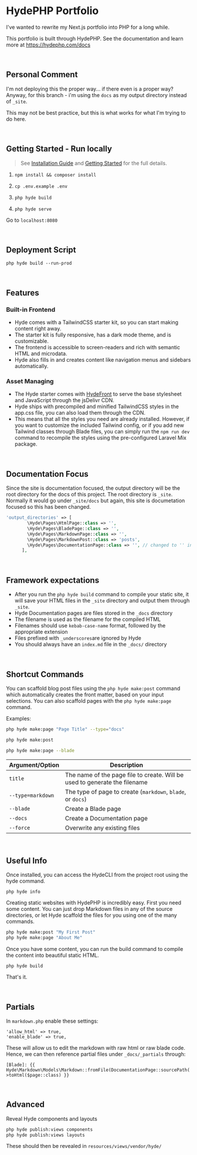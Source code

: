 # HydePHP Portfolio

I've wanted to rewrite my Next.js portfolio into PHP for a long while.

This portfolio is built through HydePHP. See the documentation and learn more at https://hydephp.com/docs

&nbsp;

## Personal Comment

I'm not deploying this the proper way... if there even is a proper way? Anyway, for this branch - i'm using the `docs` as my output directory instead of `_site`.

This may not be best practice, but this is what works for what I'm trying to do here.

&nbsp;

## Getting Started - Run locally

> See [Installation Guide](https://hydephp.com/docs/1.x/installation) and [Getting Started](https://hydephp.com/docs/1.x/getting-started) for the full details.

1. `npm install && composer install`

2. `cp .env.example .env`

3. `php hyde build`

4. `php hyde serve`

Go to `localhost:8080`

&nbsp;

## Deployment Script

`php hyde build --run-prod`

&nbsp;

## Features

### Built-in Frontend

- Hyde comes with a TailwindCSS starter kit, so you can start making content right away.
- The starter kit is fully responsive, has a dark mode theme, and is customizable.
- The frontend is accessible to screen-readers and rich with semantic HTML and microdata.
- Hyde also fills in and creates content like navigation menus and sidebars automatically.

### Asset Managing

- The Hyde starter comes with [HydeFront](https://github.com/hydephp/hydefront) to serve the base stylesheet and JavaScript through the jsDelivr CDN.
- Hyde ships with precompiled and minified TailwindCSS styles in the app.css file, you can also load them through the CDN.
- This means that all the styles you need are already installed. However, if you want to customize the included Tailwind config, or if you add new Tailwind classes through Blade files, you can simply run the `npm run dev` command to recompile the styles using the pre-configured Laravel Mix package.

&nbsp;

## Documentation Focus

Since the site is documentation focused, the output directory will be the root directory for the docs of this project. The root directory is `_site`. Normally it would go under `_site/docs` but again, this site is documetation focused so this has been changed.

```php
'output_directories' => [
        \Hyde\Pages\HtmlPage::class => '',
        \Hyde\Pages\BladePage::class => '',
        \Hyde\Pages\MarkdownPage::class => '',
        \Hyde\Pages\MarkdownPost::class => 'posts',
        \Hyde\Pages\DocumentationPage::class => '', // changed to '' instead of 'docs'
      ],
```

&nbsp;

## Framework expectations

- After you run the `php hyde build` command to compile your static site, it will save your HTML files in the `_site` directory and output them through `_site`.
- Hyde Documentation pages are files stored in the `_docs` directory
- The filename is used as the filename for the compiled HTML
- Filenames should use `kebab-case-name` format, followed by the appropriate extension
- Files prefixed with `_underscores`are ignored by Hyde
- You should always have an `index.md` file in the `_docs/` directory

&nbsp;

## Shortcut Commands

You can scaffold blog post files using the `php hyde make:post` command which automatically creates the front matter, based on your input selections. You can also scaffold pages with the `php hyde make:page` command.

Examples:

```bash
php hyde make:page "Page Title" --type="docs"

php hyde make:post

php hyde make:page --blade
```

| Argument/Option   | Description                                                                |
| ----------------- | -------------------------------------------------------------------------- |
| `title`           | The name of the page file to create. Will be used to generate the filename |
| `--type=markdown` | The type of page to create (`markdown`, `blade`, or `docs`)                |
| `--blade`         | Create a Blade page                                                        |
| `--docs`          | Create a Documentation page                                                |
| `--force`         | Overwrite any existing files                                               |

&nbsp;

## Useful Info

Once installed, you can access the HydeCLI from the project root using the hyde command.

`php hyde info`

Creating static websites with HydePHP is incredibly easy. First you need some content. You can just drop Markdown files in any of the source directories, or let Hyde scaffold the files for you using one of the many commands.

```bash
php hyde make:post "My First Post"
php hyde make:page "About Me"
```

Once you have some content, you can run the build command to compile the content into beautiful static HTML.

`php hyde build`

That's it.

&nbsp;

## Partials

In `markdown.php` enable these settings:

```
'allow_html' => true,
'enable_blade' => true,
```

These will allow us to edit the markdown with raw html or raw blade code. Hence, we can then reference partial files under `_docs/_partials` through:

```
[Blade]: {{ Hyde\Markdown\Models\Markdown::fromFile(DocumentationPage::sourcePath('_partials/_appearance'))->toHtml($page::class) }}
```

&nbsp;

## Advanced

Reveal Hyde components and layouts

```bash
php hyde publish:views components
php hyde publish:views layouts
```

These should then be revealed in `resources/views/vendor/hyde/`
